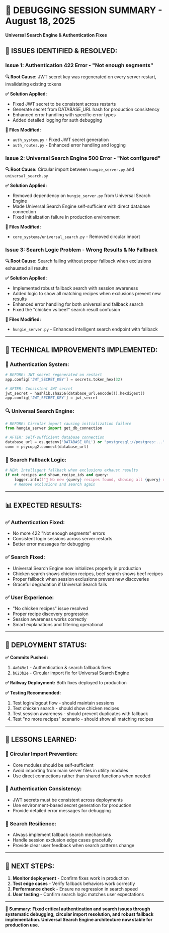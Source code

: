 # 🔧 DEBUGGING SESSION SUMMARY - August 18, 2025
**Universal Search Engine & Authentication Fixes**

## 🎯 **ISSUES IDENTIFIED & RESOLVED:**

### **Issue 1: Authentication 422 Error - "Not enough segments"**
**🔍 Root Cause:** JWT secret key was regenerated on every server restart, invalidating existing tokens

**✅ Solution Applied:**
- Fixed JWT secret to be consistent across restarts
- Generate secret from DATABASE_URL hash for production consistency
- Enhanced error handling with specific error types
- Added detailed logging for auth debugging

**📝 Files Modified:**
- `auth_system.py` - Fixed JWT secret generation
- `auth_routes.py` - Enhanced error handling and logging

### **Issue 2: Universal Search Engine 500 Error - "Not configured"**  
**🔍 Root Cause:** Circular import between `hungie_server.py` and `universal_search.py`

**✅ Solution Applied:**
- Removed dependency on `hungie_server.py` from Universal Search Engine
- Made Universal Search Engine self-sufficient with direct database connection
- Fixed initialization failure in production environment

**📝 Files Modified:**
- `core_systems/universal_search.py` - Removed circular import

### **Issue 3: Search Logic Problem - Wrong Results & No Fallback**
**🔍 Root Cause:** Search failing without proper fallback when exclusions exhausted all results

**✅ Solution Applied:**
- Implemented robust fallback search with session awareness
- Added logic to show all matching recipes when exclusions prevent new results
- Enhanced error handling for both universal and fallback search
- Fixed the "chicken vs beef" search result confusion

**📝 Files Modified:**
- `hungie_server.py` - Enhanced intelligent search endpoint with fallback

---

## 🎯 **TECHNICAL IMPROVEMENTS IMPLEMENTED:**

### **🔐 Authentication System:**
```python
# BEFORE: JWT secret regenerated on restart
app.config['JWT_SECRET_KEY'] = secrets.token_hex(32)

# AFTER: Consistent JWT secret  
jwt_secret = hashlib.sha256(database_url.encode()).hexdigest()
app.config['JWT_SECRET_KEY'] = jwt_secret
```

### **🔍 Universal Search Engine:**
```python
# BEFORE: Circular import causing initialization failure
from hungie_server import get_db_connection

# AFTER: Self-sufficient database connection
database_url = os.getenv('DATABASE_URL') or "postgresql://postgres:..."
conn = psycopg2.connect(database_url)
```

### **🎯 Search Fallback Logic:**
```python
# NEW: Intelligent fallback when exclusions exhaust results
if not recipes and shown_recipe_ids and query:
    logger.info(f"🔄 No new {query} recipes found, showing all {query} recipes as fallback")
    # Remove exclusions and search again
```

---

## 📊 **EXPECTED RESULTS:**

### **✅ Authentication Fixed:**
- No more 422 "Not enough segments" errors
- Consistent login sessions across server restarts
- Better error messages for debugging

### **✅ Search Fixed:**
- Universal Search Engine now initializes properly in production
- Chicken search shows chicken recipes, beef search shows beef recipes
- Proper fallback when session exclusions prevent new discoveries
- Graceful degradation if Universal Search fails

### **✅ User Experience:**
- "No chicken recipes" issue resolved
- Proper recipe discovery progression
- Session awareness works correctly
- Smart explanations and filtering operational

---

## 🚀 **DEPLOYMENT STATUS:**

**✅ Commits Pushed:**
1. `4a049e1` - Authentication & search fallback fixes
2. `b623b2e` - Circular import fix for Universal Search Engine

**✅ Railway Deployment:** Both fixes deployed to production

**✅ Testing Recommended:**
1. Test login/logout flow - should maintain sessions
2. Test chicken search - should show chicken recipes
3. Test session awareness - should prevent duplicates with fallback
4. Test "no more recipes" scenario - should show all matching recipes

---

## 🧠 **LESSONS LEARNED:**

### **🔄 Circular Import Prevention:**
- Core modules should be self-sufficient
- Avoid importing from main server files in utility modules
- Use direct connections rather than shared functions when needed

### **🔐 Authentication Consistency:**
- JWT secrets must be consistent across deployments
- Use environment-based secret generation for production
- Provide detailed error messages for debugging

### **🎯 Search Resilience:**
- Always implement fallback search mechanisms
- Handle session exclusion edge cases gracefully
- Provide clear user feedback when search patterns change

---

## 🎯 **NEXT STEPS:**

1. **Monitor deployment** - Confirm fixes work in production
2. **Test edge cases** - Verify fallback behaviors work correctly  
3. **Performance check** - Ensure no regression in search speed
4. **User testing** - Confirm search logic matches user expectations

---

**🎉 Summary: Fixed critical authentication and search issues through systematic debugging, circular import resolution, and robust fallback implementation. Universal Search Engine architecture now stable for production use.**
